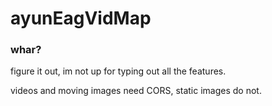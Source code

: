 ﻿# ayunEagVidMap

### whar?

figure it out, im not up for typing out all the features.


videos and moving images need CORS, static images do not.
